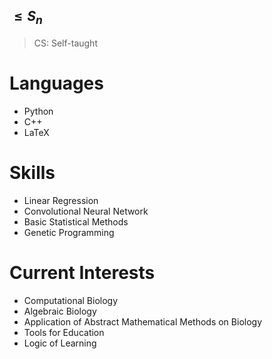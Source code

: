 ## $\leqslant S_n$



>CS: Self-taught

# Languages
* Python
* C++
* LaTeX

# Skills
* Linear Regression
* Convolutional Neural Network
* Basic Statistical Methods
* Genetic Programming

# Current Interests
* Computational Biology
* Algebraic Biology
* Application of Abstract Mathematical Methods on Biology
* Tools for Education
* Logic of Learning
